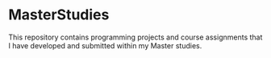 # MasterStudies
This repository contains programming projects and course assignments that I have developed and submitted within my Master studies.
